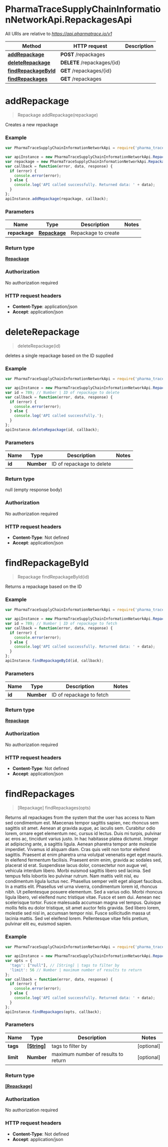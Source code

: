 # PharmaTraceSupplyChainInformationNetworkApi.RepackagesApi

All URIs are relative to *https://api.pharmatrace.io/v1*

Method | HTTP request | Description
------------- | ------------- | -------------
[**addRepackage**](RepackagesApi.md#addRepackage) | **POST** /repackages | 
[**deleteRepackage**](RepackagesApi.md#deleteRepackage) | **DELETE** /repackages/{id} | 
[**findRepackageById**](RepackagesApi.md#findRepackageById) | **GET** /repackages/{id} | 
[**findRepackages**](RepackagesApi.md#findRepackages) | **GET** /repackages | 


<a name="addRepackage"></a>
# **addRepackage**
> Repackage addRepackage(repackage)



Creates a new repackage

### Example
```javascript
var PharmaTraceSupplyChainInformationNetworkApi = require('pharma_trace_supply_chain_information_network_api');

var apiInstance = new PharmaTraceSupplyChainInformationNetworkApi.RepackagesApi();
var repackage = new PharmaTraceSupplyChainInformationNetworkApi.Repackage(); // Repackage | Repackage to create
var callback = function(error, data, response) {
  if (error) {
    console.error(error);
  } else {
    console.log('API called successfully. Returned data: ' + data);
  }
};
apiInstance.addRepackage(repackage, callback);
```

### Parameters

Name | Type | Description  | Notes
------------- | ------------- | ------------- | -------------
 **repackage** | [**Repackage**](Repackage.md)| Repackage to create | 

### Return type

[**Repackage**](Repackage.md)

### Authorization

No authorization required

### HTTP request headers

 - **Content-Type**: application/json
 - **Accept**: application/json

<a name="deleteRepackage"></a>
# **deleteRepackage**
> deleteRepackage(id)



deletes a single repackage based on the ID supplied

### Example
```javascript
var PharmaTraceSupplyChainInformationNetworkApi = require('pharma_trace_supply_chain_information_network_api');

var apiInstance = new PharmaTraceSupplyChainInformationNetworkApi.RepackagesApi();
var id = 789; // Number | ID of repackage to delete
var callback = function(error, data, response) {
  if (error) {
    console.error(error);
  } else {
    console.log('API called successfully.');
  }
};
apiInstance.deleteRepackage(id, callback);
```

### Parameters

Name | Type | Description  | Notes
------------- | ------------- | ------------- | -------------
 **id** | **Number**| ID of repackage to delete | 

### Return type

null (empty response body)

### Authorization

No authorization required

### HTTP request headers

 - **Content-Type**: Not defined
 - **Accept**: application/json

<a name="findRepackageById"></a>
# **findRepackageById**
> Repackage findRepackageById(id)



Returns a repackage based on the ID

### Example
```javascript
var PharmaTraceSupplyChainInformationNetworkApi = require('pharma_trace_supply_chain_information_network_api');

var apiInstance = new PharmaTraceSupplyChainInformationNetworkApi.RepackagesApi();
var id = 789; // Number | ID of repackage to fetch
var callback = function(error, data, response) {
  if (error) {
    console.error(error);
  } else {
    console.log('API called successfully. Returned data: ' + data);
  }
};
apiInstance.findRepackageById(id, callback);
```

### Parameters

Name | Type | Description  | Notes
------------- | ------------- | ------------- | -------------
 **id** | **Number**| ID of repackage to fetch | 

### Return type

[**Repackage**](Repackage.md)

### Authorization

No authorization required

### HTTP request headers

 - **Content-Type**: Not defined
 - **Accept**: application/json

<a name="findRepackages"></a>
# **findRepackages**
> [Repackage] findRepackages(opts)



Returns all repackages from the system that the user has access to Nam sed condimentum est. Maecenas tempor sagittis sapien, nec rhoncus sem sagittis sit amet. Aenean at gravida augue, ac iaculis sem. Curabitur odio lorem, ornare eget elementum nec, cursus id lectus. Duis mi turpis, pulvinar ac eros ac, tincidunt varius justo. In hac habitasse platea dictumst. Integer at adipiscing ante, a sagittis ligula. Aenean pharetra tempor ante molestie imperdiet. Vivamus id aliquam diam. Cras quis velit non tortor eleifend sagittis. Praesent at enim pharetra urna volutpat venenatis eget eget mauris. In eleifend fermentum facilisis. Praesent enim enim, gravida ac sodales sed, placerat id erat. Suspendisse lacus dolor, consectetur non augue vel, vehicula interdum libero. Morbi euismod sagittis libero sed lacinia.  Sed tempus felis lobortis leo pulvinar rutrum. Nam mattis velit nisl, eu condimentum ligula luctus nec. Phasellus semper velit eget aliquet faucibus. In a mattis elit. Phasellus vel urna viverra, condimentum lorem id, rhoncus nibh. Ut pellentesque posuere elementum. Sed a varius odio. Morbi rhoncus ligula libero, vel eleifend nunc tristique vitae. Fusce et sem dui. Aenean nec scelerisque tortor. Fusce malesuada accumsan magna vel tempus. Quisque mollis felis eu dolor tristique, sit amet auctor felis gravida. Sed libero lorem, molestie sed nisl in, accumsan tempor nisi. Fusce sollicitudin massa ut lacinia mattis. Sed vel eleifend lorem. Pellentesque vitae felis pretium, pulvinar elit eu, euismod sapien. 

### Example
```javascript
var PharmaTraceSupplyChainInformationNetworkApi = require('pharma_trace_supply_chain_information_network_api');

var apiInstance = new PharmaTraceSupplyChainInformationNetworkApi.RepackagesApi();
var opts = {
  'tags': ["null"], // [String] | tags to filter by
  'limit': 56 // Number | maximum number of results to return
};
var callback = function(error, data, response) {
  if (error) {
    console.error(error);
  } else {
    console.log('API called successfully. Returned data: ' + data);
  }
};
apiInstance.findRepackages(opts, callback);
```

### Parameters

Name | Type | Description  | Notes
------------- | ------------- | ------------- | -------------
 **tags** | [**[String]**](String.md)| tags to filter by | [optional] 
 **limit** | **Number**| maximum number of results to return | [optional] 

### Return type

[**[Repackage]**](Repackage.md)

### Authorization

No authorization required

### HTTP request headers

 - **Content-Type**: Not defined
 - **Accept**: application/json

